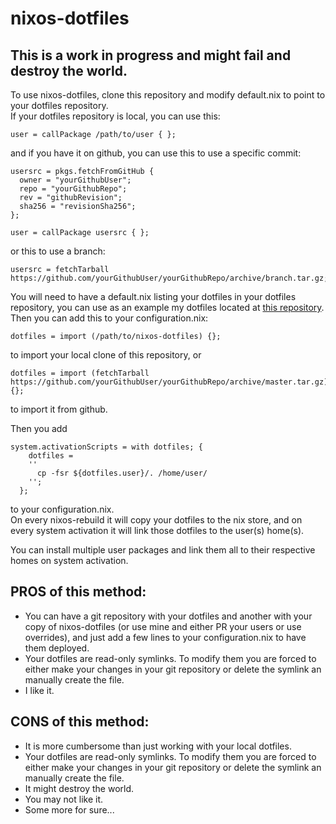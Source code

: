 nixos-dotfiles
==============

 
This is a work in progress and might fail and destroy the world.
---------------------------------------------------------------

To use nixos-dotfiles, clone this repository and modify default.nix to point to your dotfiles repository.    
If your dotfiles repository is local, you can use this:
~~~~
user = callPackage /path/to/user { };
~~~~
and if you have it on github, you can use this to use a specific commit:
~~~~
usersrc = pkgs.fetchFromGitHub {
  owner = "yourGithubUser"; 
  repo = "yourGithubRepo";
  rev = "githubRevision";
  sha256 = "revisionSha256";
};

user = callPackage usersrc { };
~~~~
or this to use a branch:
~~~~
usersrc = fetchTarball https://github.com/yourGithubUser/yourGithubRepo/archive/branch.tar.gz;
~~~~
You will need to have a default.nix listing your dotfiles in your dotfiles repository,
you can use as an example my dotfiles located at [this repository](https://github.com/xvapx/dotfiles).    
Then you can add this to your configuration.nix:
~~~~
dotfiles = import (/path/to/nixos-dotfiles) {};
~~~~
to import your local clone of this repository, or 
~~~~
dotfiles = import (fetchTarball https://github.com/yourGithubUser/yourGithubRepo/archive/master.tar.gz) {};
~~~~
to import it from github.    

Then you add
~~~~
system.activationScripts = with dotfiles; {
    dotfiles = 
    ''
      cp -fsr ${dotfiles.user}/. /home/user/
    '';
  };
~~~~
to your configuration.nix.    
On every nixos-rebuild it will copy your dotfiles to the nix store, 
and on every system activation it will link those dotfiles to the user(s) home(s).

You can install multiple user packages and link them all to their respective homes on system activation.

PROS of this method:
--------------------
* You can have a git repository with your dotfiles and another with your copy of nixos-dotfiles (or use mine and either PR your users or use overrides), and just add a few lines to your configuration.nix to have them deployed.    
* Your dotfiles are read-only symlinks. To modify them you are forced to either make your changes in your git repository or delete the symlink an manually create the file.    
* I like it.    

CONS of this method:
--------------------
* It is more cumbersome than just working with your local dotfiles.    
* Your dotfiles are read-only symlinks. To modify them you are forced to either make your changes in your git repository or delete the symlink an manually create the file.    
* It might destroy the world.    
* You may not like it.    
* Some more for sure...    
